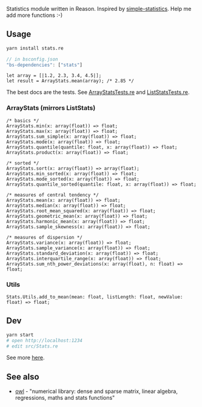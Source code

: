 Statistics module written in Reason. Inspired by [simple-statistics](https://github.com/simple-statistics/simple-statistics). Help me add more functions :-)

## Usage

```bash
yarn install stats.re
```

```javascript
// in bsconfig.json
"bs-dependencies": ["stats"]
```

```reason
let array = [|1.2, 2.3, 3.4, 4.5|];
let result = ArrayStats.mean(array); /* 2.85 */
```

The best docs are the tests. See [ArrayStatsTests.re](https://github.com/aaronshaf/stats.re/blob/master/src/ArrayStatsTests.re) and [ListStatsTests.re](https://github.com/aaronshaf/stats.re/blob/master/src/ListStatsTests.re).

### ArrayStats (mirrors ListStats)

```reason
/* basics */
ArrayStats.min(x: array(float)) => float;
ArrayStats.max(x: array(float)) => float;
ArrayStats.sum_simple(x: array(float)) => float;
ArrayStats.mode(x: array(float)) => float;
ArrayStats.quantile(quantile: float, x: array(float)) => float;
ArrayStats.product(x: array(float)) => float;

/* sorted */
ArrayStats.sort(x: array(float)) => array(float);
ArrayStats.min_sorted(x: array(float)) => float;
ArrayStats.mode_sorted(x: array(float)) => float;
ArrayStats.quantile_sorted(quantile: float, x: array(float)) => float;

/* measures of central tendency */
ArrayStats.mean(x: array(float)) => float;
ArrayStats.median(x: array(float)) => float;
ArrayStats.root_mean_squared(x: array(float)) => float;
ArrayStats.geometric_mean(x: array(float)) => float;
ArrayStats.harmonic_mean(x: array(float)) => float;
ArrayStats.sample_skewness(x: array(float)) => float;

/* measures of dispersion */
ArrayStats.variance(x: array(float)) => float;
ArrayStats.sample_variance(x: array(float)) => float;
ArrayStats.standard_deviation(x: array(float)) => float;
ArrayStats.interquartile_range(x: array(float)) => float;
ArrayStats.sum_nth_power_deviations(x: array(float), n: float) => float;
```

### Utils

```reason
Stats.Utils.add_to_mean(mean: float, listLength: float, newValue: float) => float;
```

## Dev

```bash
yarn start
# open http://localhost:1234
# edit src/Stats.re
```

See more [here](https://simplestatistics.org/docs/).

## See also

* [owl](https://github.com/ryanrhymes/owl) - "numerical library: dense and sparse matrix, linear algebra, regressions, maths and stats functions"
